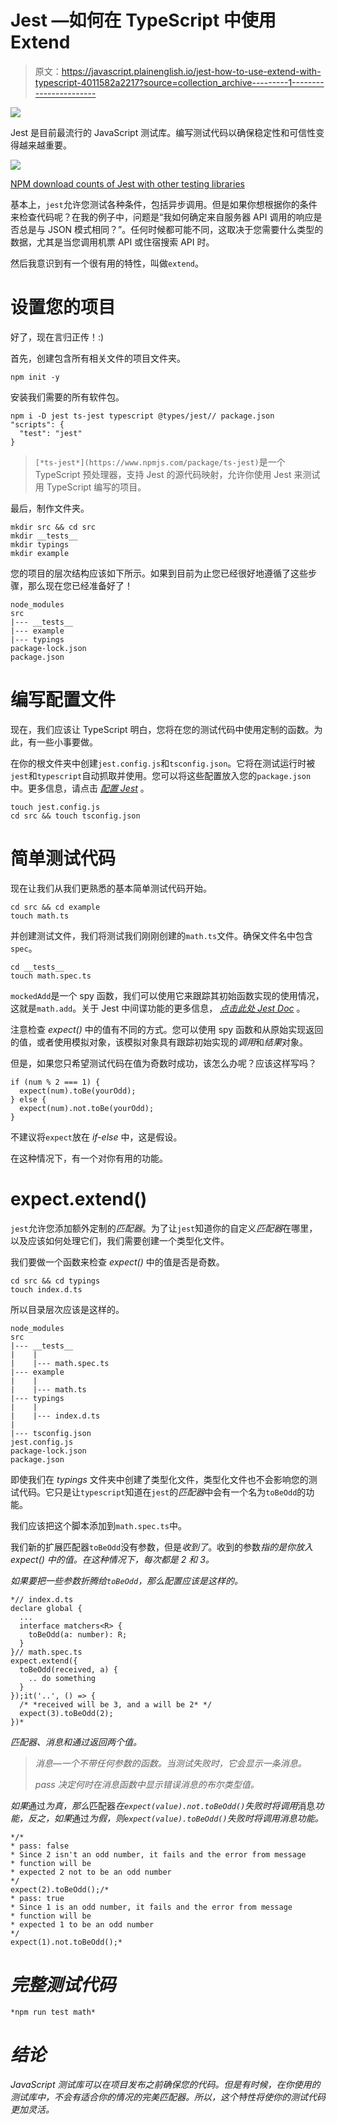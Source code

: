 # Jest —如何在 TypeScript 中使用 Extend

> 原文：<https://javascript.plainenglish.io/jest-how-to-use-extend-with-typescript-4011582a2217?source=collection_archive---------1----------------------->

![](img/55c3b66cc27f089cf48691060521709f.png)

Jest 是目前最流行的 JavaScript 测试库。编写测试代码以确保稳定性和可信性变得越来越重要。

![](img/2999cabbadbc0c4d9bbbec2891706379.png)

[NPM download counts of Jest with other testing libraries](https://www.npmtrends.com/jest-vs-karma-vs-mocha-vs-jasmine-core-vs-testdouble)

基本上，`jest`允许您测试各种条件，包括异步调用。但是如果你想根据你的条件来检查代码呢？在我的例子中，问题是“我如何确定来自服务器 API 调用的响应是否总是与 JSON 模式相同？”。任何时候都可能不同，这取决于您需要什么类型的数据，尤其是当您调用机票 API 或住宿搜索 API 时。

然后我意识到有一个很有用的特性，叫做`extend`。

# 设置您的项目

好了，现在言归正传！:)

首先，创建包含所有相关文件的项目文件夹。

```
npm init -y
```

安装我们需要的所有软件包。

```
npm i -D jest ts-jest typescript @types/jest// package.json
"scripts": {
  "test": "jest"
}
```

> `[*ts-jest*](https://www.npmjs.com/package/ts-jest)`是一个 TypeScript 预处理器，支持 Jest 的源代码映射，允许你使用 Jest 来测试用 TypeScript 编写的项目。

最后，制作文件夹。

```
mkdir src && cd src
mkdir __tests__
mkdir typings
mkdir example
```

您的项目的层次结构应该如下所示。如果到目前为止您已经很好地遵循了这些步骤，那么现在您已经准备好了！

```
node_modules
src
|--- __tests__
|--- example
|--- typings
package-lock.json
package.json
```

# 编写配置文件

现在，我们应该让 TypeScript 明白，您将在您的测试代码中使用定制的函数。为此，有一些小事要做。

在你的根文件夹中创建`jest.config.js`和`tsconfig.json`。它将在测试运行时被`jest`和`typescript`自动抓取并使用。您可以将这些配置放入您的`package.json`中。更多信息，请点击 [*配置 Jest*](https://jestjs.io/docs/en/configuration#docsNav) 。

```
touch jest.config.js
cd src && touch tsconfig.json
```

# 简单测试代码

现在让我们从我们更熟悉的基本简单测试代码开始。

```
cd src && cd example
touch math.ts
```

并创建测试文件，我们将测试我们刚刚创建的`math.ts`文件。确保文件名中包含`spec`。

```
cd __tests__
touch math.spec.ts
```

`mockedAdd`是一个 spy 函数，我们可以使用它来跟踪其初始函数实现的使用情况，这就是`math.add`。关于 Jest 中间谍功能的更多信息， [*点击此处 Jest Doc*](https://jestjs.io/docs/en/jest-object#jestspyonobject-methodname) 。

注意检查 *expect()* 中的值有不同的方式。您可以使用 spy 函数和从原始实现返回的值，或者使用模拟对象，该模拟对象具有跟踪初始实现的*调用*和*结果*对象。

但是，如果您只希望测试代码在值为奇数时成功，该怎么办呢？应该这样写吗？

```
if (num % 2 === 1) {
  expect(num).toBe(yourOdd);
} else {
  expect(num).not.toBe(yourOdd);
}
```

不建议将`expect`放在 *if-else* 中，这是假设。

在这种情况下，有一个对你有用的功能。

# expect.extend()

`jest`允许您添加额外定制的*匹配器*。为了让`jest`知道你的自定义*匹配器*在哪里，以及应该如何处理它们，我们需要创建一个类型化文件。

我们要做一个函数来检查 *expect()* 中的值是否是奇数。

```
cd src && cd typings
touch index.d.ts
```

所以目录层次应该是这样的。

```
node_modules
src
|--- __tests__
|    |
|    |--- math.spec.ts
|--- example
|    |
|    |--- math.ts
|--- typings
|    |
|    |--- index.d.ts
|
|--- tsconfig.json
jest.config.js
package-lock.json
package.json
```

即使我们在 *typings* 文件夹中创建了类型化文件，类型化文件也不会影响您的测试代码。它只是让`typescript`知道在`jest`的*匹配器*中会有一个名为`toBeOdd`的功能。

我们应该把这个脚本添加到`math.spec.ts`中。

我们新的扩展匹配器`toBeOdd`没有参数，但是*收到了*。收到的参数*指的是你放入 *expect()* 中的值。在这种情况下，每次都是 2 和 3。*

*如果要把一些参数折腾给`toBeOdd`，那么配置应该是这样的。*

```
*// index.d.ts
declare global {
  ...
  interface matchers<R> { 
    toBeOdd(a: number): R;
  }
}// math.spec.ts
expect.extend({
  toBeOdd(received, a) {
    .. do something
  }
});it('..', () => {
  /* *received will be 3, and a will be 2* */
  expect(3).toBeOdd(2);
})*
```

**匹配器*、*消息*和*通过*返回两个值。*

> *消息—一个不带任何参数的函数。当测试失败时，它会显示一条消息。*
> 
> *pass 决定何时在消息函数中显示错误消息的布尔类型值。*

*如果*通过*为真，那么*匹配器*在`expect(value).not.toBeOdd()`失败时将调用*消息*功能，反之，如果*通过*为假，则`expect(value).toBeOdd()`失败时将调用消息功能。*

```
*/*
* pass: false
* Since 2 isn't an odd number, it fails and the error from message 
* function will be 
* expected 2 not to be an odd number
*/
expect(2).toBeOdd();/*
* pass: true
* Since 1 is an odd number, it fails and the error from message 
* function will be 
* expected 1 to be an odd number
*/
expect(1).not.toBeOdd();*
```

# *完整测试代码*

```
*npm run test math*
```

# *结论*

*JavaScript 测试库可以在项目发布之前确保您的代码。但是有时候，在你使用的测试库中，不会有适合你的情况的完美匹配器。所以，这个特性将使你的测试代码更加灵活。*
